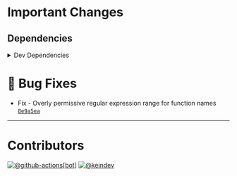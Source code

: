 # Important Changes

## Dependencies

<details>
<summary>Dev Dependencies</summary>

- Changed **[@tagproject/ts-package-shared-config](https://www.npmjs.com/package/@tagproject/ts-package-shared-config)** from `^10.0.2` to `^10.0.3`
- Changed **[@types/jest](https://www.npmjs.com/package/@types/jest)** from `^29.2.3` to `^29.2.4`
- Changed **[@types/node](https://www.npmjs.com/package/@types/node)** from `^18.11.9` to `^18.11.11`
- Changed **[@typescript-eslint/eslint-plugin](https://www.npmjs.com/package/@typescript-eslint/eslint-plugin)** from `^5.44.0` to `^5.45.1`
- Changed **[@typescript-eslint/parser](https://www.npmjs.com/package/@typescript-eslint/parser)** from `^5.44.0` to `^5.45.1`
- Changed **[cspell](https://www.npmjs.com/package/cspell)** from `^6.14.3` to `^6.17.0`
- Changed **[eslint](https://www.npmjs.com/package/eslint)** from `^8.28.0` to `^8.29.0`
- Changed **[eslint-plugin-jest](https://www.npmjs.com/package/eslint-plugin-jest)** from `^27.1.5` to `^27.1.6`
- Changed **[highlight.js](https://www.npmjs.com/package/highlight.js)** from `^11.6.0` to `^11.7.0`
- Changed **[prettier](https://www.npmjs.com/package/prettier)** from `^2.7.1` to `^2.8.0`

</details>

# :bug: Bug Fixes

- Fix - Overly permissive regular expression range for function names [`8e9a5ea`](https://github.com/keindev/codecolor.js/commit/8e9a5ea1f6a2a611c6e0be021c5c6534b9e36c22)

---

# Contributors

[![@github-actions[bot]](https://avatars.githubusercontent.com/in/15368?v=4&s=40)](https://github.com/github-actions%5Bbot%5D) [![@keindev](https://avatars.githubusercontent.com/u/4527292?v=4&s=40)](https://github.com/keindev)

